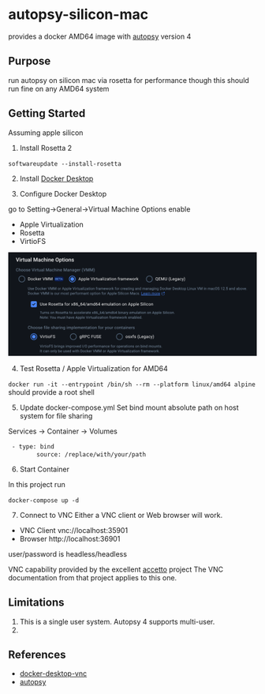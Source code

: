 # autopsy-silicon-mac
provides a docker AMD64 image with [autopsy](https://www.autopsy.com) version 4

## Purpose
run autopsy on silicon mac via rosetta for performance
though this should run fine on any AMD64 system

## Getting Started
Assuming apple silicon

1. Install Rosetta 2

`softwareupdate --install-rosetta`

2. Install [Docker Desktop](https://docs.docker.com/get-started/introduction/get-docker-desktop/)

3. Configure Docker Desktop

go to Setting->General->Virtual Machine Options
enable 
* Apple Virtualization
* Rosetta
* VirtioFS

![Alt text](./images/docker-desktop-configuration.png)

4. Test Rosetta / Apple Virtualization for AMD64

`docker run -it --entrypoint /bin/sh --rm --platform linux/amd64 alpine`
should provide a root shell

5. Update docker-compose.yml 
Set bind mount absolute path on host system for file sharing

Services -> Container -> Volumes 

```
 - type: bind
        source: /replace/with/your/path 
```

6. Start Container

In this project run

`docker-compose up -d`

7. Connect to VNC
Either a VNC client or Web browser will work.

* VNC Client vnc://localhost:35901
* Browser   http://localhost:36901

user/password is headless/headless

VNC capability provided by the excellent [accetto](https://hub.docker.com/r/accetto/ubuntu-vnc-xfce-firefox-g3) project
The VNC documentation from that project applies to this one.  

## Limitations

1. This is a single user system. Autopsy 4 supports multi-user.
2.

## References

* [docker-desktop-vnc](https://hub.docker.com/r/elestio/docker-desktop-vnc)
* [autopsy](https://www.autopsy.com)
